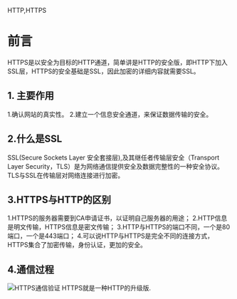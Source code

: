 HTTP,HTTPS
# 前言
HTTPS是以安全为目标的HTTP通道，简单讲是HTTP的安全版，即HTTP下加入SSL层，HTTPS的安全基础是SSL，因此加密的详细内容就需要SSL。

## 1. 主要作用
1.确认网站的真实性。
2.建立一个信息安全通道，来保证数据传输的安全。

## 2.什么是SSL
SSL(Secure Sockets Layer 安全套接层),及其继任者传输层安全（Transport Layer Security，TLS）是为网络通信提供安全及数据完整性的一种安全协议。TLS与SSL在传输层对网络连接进行加密。

## 3.HTTPS与HTTP的区别
1.HTTPS的服务器需要到CA申请证书，以证明自己服务器的用途；
2.HTTP信息是明文传输，HTTPS信息是密文传输；
3.HTTP与HTTPS的端口不同，一个是80端口，一个是443端口；
4.可以说HTTP与HTTPS是完全不同的连接方式，HTTPS集合了加密传输，身份认证，更加的安全。

## 4.通信过程
![HTTPS通信验证](https://shaosim-image.oss-cn-chengdu.aliyuncs.com/HTTPS通信验证.jpg)
HTTPS就是一种HTTP的升级版.

